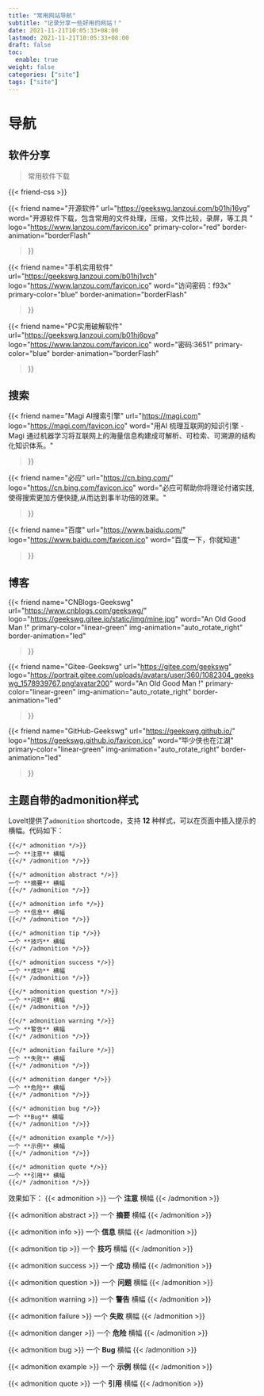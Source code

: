 ```yaml
---
title: "常用网站导航"
subtitle: "记录分享一些好用的网站！"
date: 2021-11-21T10:05:33+08:00
lastmod: 2021-11-21T10:05:33+08:00
draft: false
toc:
  enable: true
weight: false
categories: ["site"]
tags: ["site"]
---
```


# 导航

## 软件分享

> 常用软件下载

{{< friend-css >}}

{{< friend
name="开源软件"
url="https://geekswg.lanzoui.com/b01hj16vg"
word="开源软件下载，包含常用的文件处理，压缩，文件比较，录屏，等工具 "
logo="https://www.lanzou.com/favicon.ico"
primary-color="red"
border-animation="borderFlash"
>}}

{{< friend
name="手机实用软件"
url="https://geekswg.lanzoui.com/b01hj1vch"
logo="https://www.lanzou.com/favicon.ico"
word="访问密码：f93x"
primary-color="blue"
border-animation="borderFlash"
>}}

{{< friend
name="PC实用破解软件"
url="https://geekswg.lanzoui.com/b01hj6pva"
logo="https://www.lanzou.com/favicon.ico"
word="密码:3651"
primary-color="blue"
border-animation="borderFlash"
>}}

## 搜索

{{< friend
name="Magi AI搜索引擎"
url="https://magi.com"
logo="https://magi.com/favicon.ico"
word="用AI 梳理互联网的知识引擎 - Magi 通过机器学习将互联网上的海量信息构建成可解析、可检索、可溯源的结构化知识体系。"
>}}

{{< friend
name="必应"
url="https://cn.bing.com/"
logo="https://cn.bing.com/favicon.ico"
word="必应可帮助你将理论付诸实践,使得搜索更加方便快捷,从而达到事半功倍的效果。"
>}}

{{< friend
name="百度"
url="https://www.baidu.com/"
logo="https://www.baidu.com/favicon.ico"
word="百度一下，你就知道"
>}}

## 博客

{{< friend
name="CNBlogs-Geekswg"
url="https://www.cnblogs.com/geekswg/"
logo="https://geekswg.gitee.io/static/img/mine.jpg"
word="An Old Good Man !"
primary-color="linear-green"
img-animation="auto_rotate_right"
border-animation="led"
>}}

{{< friend
name="Gitee-Geekswg"
url="https://gitee.com/geekswg"
logo="https://portrait.gitee.com/uploads/avatars/user/360/1082304_geekswg_1578939767.png!avatar200"
word="An Old Good Man !"
primary-color="linear-green"
img-animation="auto_rotate_right"
border-animation="led"
>}}

{{< friend
name="GitHub-Geekswg"
url="https://geekswg.github.io/"
logo="https://geekswg.github.io/favicon.ico"
word="毕少侠也在江湖"
primary-color="linear-green"
img-animation="auto_rotate_right"
border-animation="led"
>}}



## 主题自带的admonition样式

LoveIt提供了`admonition` shortcode，支持 **12** 种样式，可以在页面中插入提示的横幅。代码如下：
```
{{</* admonition */>}}
一个 **注意** 横幅
{{</* /admonition */>}}

{{</* admonition abstract */>}}
一个 **摘要** 横幅
{{</* /admonition */>}}

{{</* admonition info */>}}
一个 **信息** 横幅
{{</* /admonition */>}}

{{</* admonition tip */>}}
一个 **技巧** 横幅
{{</* /admonition */>}}

{{</* admonition success */>}}
一个 **成功** 横幅
{{</* /admonition */>}}

{{</* admonition question */>}}
一个 **问题** 横幅
{{</* /admonition */>}}

{{</* admonition warning */>}}
一个 **警告** 横幅
{{</* /admonition */>}}

{{</* admonition failure */>}}
一个 **失败** 横幅
{{</* /admonition */>}}

{{</* admonition danger */>}}
一个 **危险** 横幅
{{</* /admonition */>}}

{{</* admonition bug */>}}
一个 **Bug** 横幅
{{</* /admonition */>}}

{{</* admonition example */>}}
一个 **示例** 横幅
{{</* /admonition */>}}

{{</* admonition quote */>}}
一个 **引用** 横幅
{{</* /admonition */>}}
```

效果如下：
{{< admonition >}}
一个 **注意** 横幅
{{< /admonition >}}

{{< admonition abstract >}}
一个 **摘要** 横幅
{{< /admonition >}}

{{< admonition info >}}
一个 **信息** 横幅
{{< /admonition >}}

{{< admonition tip >}}
一个 **技巧** 横幅
{{< /admonition >}}

{{< admonition success >}}
一个 **成功** 横幅
{{< /admonition >}}

{{< admonition question >}}
一个 **问题** 横幅
{{< /admonition >}}

{{< admonition warning >}}
一个 **警告** 横幅
{{< /admonition >}}

{{< admonition failure >}}
一个 **失败** 横幅
{{< /admonition >}}

{{< admonition danger >}}
一个 **危险** 横幅
{{< /admonition >}}

{{< admonition bug >}}
一个 **Bug** 横幅
{{< /admonition >}}

{{< admonition example >}}
一个 **示例** 横幅
{{< /admonition >}}

{{< admonition quote >}}
一个 **引用** 横幅
{{< /admonition >}}

